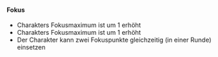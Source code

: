 #### Fokus

* Charakters Fokusmaximum ist um 1 erhöht
* Charakters Fokusmaximum ist um 1 erhöht
* Der Charakter kann zwei Fokuspunkte gleichzeitig (in einer Runde) einsetzen
